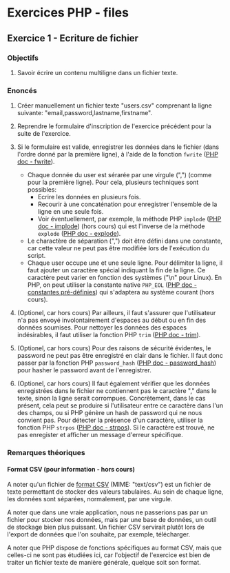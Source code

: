 # Exercices PHP - files

## Exercice 1 - Ecriture de fichier

### Objectifs

 1. Savoir écrire un contenu multiligne dans un fichier texte.

### Enoncés

 1. Créer manuellement un fichier texte "users.csv" comprenant la ligne suivante: "email,password,lastname,firstname".
 
 2. Reprendre le formulaire d'inscription de l'exercice précédent pour la suite de l'exercice.

 2. Si le formulaire est valide, enregistrer les données dans le fichier (dans l'ordre donné par la première ligne), à l'aide de la fonction `fwrite` ([PHP doc - fwrite](https://www.php.net/manual/fr/function.fwrite.php)). 
    - Chaque donnée du user est sérarée par une virgule (",") (comme pour la première ligne). Pour cela, plusieurs techniques sont possibles:
        - Ecrire les données en plusieurs fois.
        - Recourir à une concaténation pour enregistrer l'ensemble de la ligne en une seule fois.
        - Voir éventuellement, par exemple, la méthode PHP `implode` ([PHP doc - implode](https://www.php.net/manual/fr/function.implode.php)) (hors cours) qui est l'inverse de la méthode `explode` ([PHP doc - explode](https://www.php.net/manual/fr/function.explode.php)).
    - Le charactère de séparation (",") doit être défini dans une constante, car cette valeur ne peut pas être modifiée lors de l'exécution du script.
    - Chaque user occupe une et une seule ligne. Pour délimiter la ligne, il faut ajouter un caractère spécial indiquant la fin de la ligne. Ce caractère peut varier en fonction des systèmes ("\n" pour Linux). En PHP, on peut utiliser la constante native `PHP_EOL` ([PHP doc - constantes pré-définies](https://www.php.net/manual/fr/reserved.constants.php)) qui s'adaptera au système courant (hors cours).
  
 3. (Optionel, car hors cours) Par ailleurs, il faut s'assurer que l'utilisateur n'a pas envoyé involontairement d'espaces au début ou en fin des données soumises. Pour nettoyer les données des espaces indésirables, il faut utiliser la fonction PHP `trim` ([PHP doc - trim](https://www.php.net/manual/fr/function.trim.php)).

 4. (Optionel, car hors cours) Pour des raisons de sécurité évidentes, le password ne peut pas être enregistré en clair dans le fichier. Il faut donc passer par la fonction PHP `password_hash` ([PHP doc - password_hash](https://www.php.net/manual/fr/function.password-hash.php)) pour hasher le password avant de l'enregistrer.

 5. (Optionel, car hors cours) Il faut également vérifier que les données enregistrées dans le fichier ne contiennent pas le caractère "," dans le texte, sinon la ligne serait corrompues. Concrètement, dans le cas présent, cela peut se produire si l'utilisateur entre ce caractère dans l'un des champs, ou si PHP génère un hash de password qui ne nous convient pas. Pour détecter la présence d'un caractère, utiliser la fonction PHP `strpos` ([PHP doc - strpos](https://www.php.net/manual/fr/function.strpos.php)). Si le caractère est trouvé, ne pas enregister et afficher un message d'erreur spécifique.

### Remarques théoriques

#### Format CSV (pour information - hors cours)

A noter qu'un fichier de [format CSV](https://fr.wikipedia.org/wiki/Comma-separated_values) (MIME: "text/csv") est un fichier de texte permettant de stocker des valeurs tabulaires. Au sein de chaque ligne, les données sont séparées, normalement, par une virgule.

A noter que dans une vraie application, nous ne passerions pas par un fichier pour stocker nos données, mais par une base de données, un outil de stockage bien plus puissant. Un fichier CSV servirait plutôt lors de l'export de données que l'on souhaite, par exemple, télécharger.

A noter que PHP dispose de fonctions spécifiques au format CSV, mais que celles-ci ne sont pas étudiées ici, car l'objectif de l'exercice est bien de traiter un fichier texte de manière générale, quelque soit son format.
